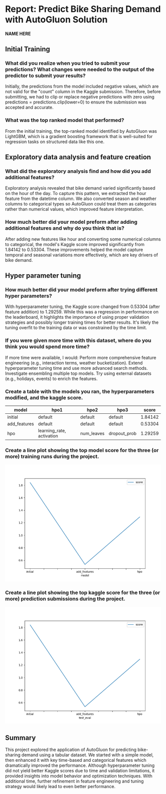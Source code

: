 # Report: Predict Bike Sharing Demand with AutoGluon Solution
#### NAME HERE

## Initial Training
### What did you realize when you tried to submit your predictions? What changes were needed to the output of the predictor to submit your results?
Initially, the predictions from the model included negative values, which are not valid for the "count" column in the Kaggle submission. Therefore, before submitting, we had to clip or replace negative predictions with zero using predictions = predictions.clip(lower=0) to ensure the submission was accepted and accurate.

### What was the top ranked model that performed?
From the initial training, the top-ranked model identified by AutoGluon was LightGBM, which is a gradient boosting framework that is well-suited for regression tasks on structured data like this one.

## Exploratory data analysis and feature creation
### What did the exploratory analysis find and how did you add additional features?
Exploratory analysis revealed that bike demand varied significantly based on the hour of the day. To capture this pattern, we extracted the hour feature from the datetime column. We also converted season and weather columns to categorical types so AutoGluon could treat them as categories rather than numerical values, which improved feature interpretation.

### How much better did your model preform after adding additional features and why do you think that is?
After adding new features like hour and converting some numerical columns to categorical, the model's Kaggle score improved significantly from 1.84142 to 0.53304. These improvements helped the model capture temporal and seasonal variations more effectively, which are key drivers of bike demand.

## Hyper parameter tuning
### How much better did your model preform after trying different hyper parameters?
With hyperparameter tuning, the Kaggle score changed from 0.53304 (after feature addition) to 1.29259. While this was a regression in performance on the leaderboard, it highlights the importance of using proper validation strategies and possibly longer training times for better results. It's likely the tuning overfit to the training data or was constrained by the time limit.

### If you were given more time with this dataset, where do you think you would spend more time?
If more time were available, I would:
Perform more comprehensive feature engineering (e.g., interaction terms, weather bucketization).
Extend hyperparameter tuning time and use more advanced search methods.
Investigate ensembling multiple top models.
Try using external datasets (e.g., holidays, events) to enrich the features.

### Create a table with the models you ran, the hyperparameters modified, and the kaggle score.
|model|hpo1|hpo2|hpo3|score|
|--|--|--|--|--|
|initial|default|default|default|1.84142|
|add_features|default|default|default|0.53304|
|hpo|learning_rate, activation|num_leaves|dropout_prob|1.29259|

### Create a line plot showing the top model score for the three (or more) training runs during the project.

![model_train_score.png](img/model_train_score.png)

### Create a line plot showing the top kaggle score for the three (or more) prediction submissions during the project.

![model_test_score.png](img/model_test_score.png)

## Summary
This project explored the application of AutoGluon for predicting bike-sharing demand using a tabular dataset. We started with a simple model, then enhanced it with key time-based and categorical features which dramatically improved the performance. Although hyperparameter tuning did not yield better Kaggle scores due to time and validation limitations, it provided insights into model behavior and optimization techniques. With additional time, further refinement in feature engineering and tuning strategy would likely lead to even better performance.
